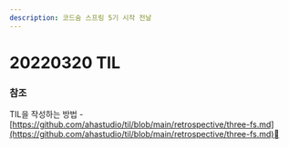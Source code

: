 ```yaml
---
description: 코드숨 스프링 5기 시작 전날
---
```


# 20220320 TIL

### 참조

TIL을 작성하는 방법 - [https://github.com/ahastudio/til/blob/main/retrospective/three-fs.md](https://github.com/ahastudio/til/blob/main/retrospective/three-fs.md)

###

